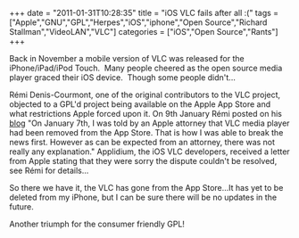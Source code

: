 +++
date = "2011-01-31T10:28:35"
title = "iOS VLC fails after all :("
tags = ["Apple","GNU","GPL","Herpes","iOS","iphone","Open Source","Richard Stallman","VideoLAN","VLC"]
categories = ["iOS","Open Source","Rants"]
+++

Back in November a mobile version of VLC was released for the iPhone/iPad/iPod Touch.  Many people cheered as the open source media player graced their iOS device.  Though some people didn't...

Rémi Denis-Courmont, one of the original contributors to the VLC project, objected to a GPL'd project being available on the Apple App Store and what restrictions Apple forced upon it.
On 9th January Rémi posted on his [blog][1] "On January 7th, I was told by an Apple attorney that VLC media player had been removed from the App Store. That is how I was able to break the news first. However as can be expected from an attorney, there was not really any explanation."
Applidium, the iOS VLC developers, received a letter from Apple stating that they were sorry the dispute couldn't be resolved, see Rémi for details...

So there we have it, the VLC has gone from the App Store...It has yet to be deleted from my iPhone, but I can be sure there will be no updates in the future.

Another triumph for the consumer friendly GPL!

  [1]: http://planet.videolan.org/
